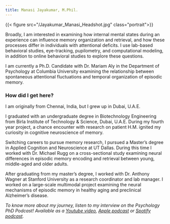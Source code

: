 ```yaml
---
title: Manasi Jayakumar, M.Phil.
---
```


{{< figure src="/Jayakumar_Manasi_Headshot.jpg" class="portrait">}}

Broadly, I am interested in examining how internal mental states during an experience can influence memory organization and retrieval, and how these processes differ in individuals with attentional deficits. I use lab-based behavioral studies, eye-tracking, pupilometry, and computational modeling, in addition to online behavioral studies to explore these questions.

I am currently a Ph.D. Candidate with Dr. Mariam Aly in the Department of Psychology at Columbia University examining the relationship between spontaneous attentional fluctuations and temporal organization of episodic memory.


### How did I get here? ### 

I am originally from Chennai, India, but I grew up in Dubai, U.A.E. 

I graduated with an undergraduate degree in Biotechnology Engineering from Birla Institute of Technology & Science, Dubai, U.A.E. During my fourth year project, a chance encounter with  research on patient H.M. ignited my curiosity in cognitive neuroscience of memory. 

Switching careers to pursue memory research, I pursued a Master’s degree in Applied Cognition and Neuroscience at UT Dallas. During this time I worked with Dr. Michael Rugg on a cross-sectional study examining neural differences in episodic memory encoding and retrieval between young, middle-aged and older adults. 

After graduating from my master’s degree, I worked with Dr. Anthony Wagner at Stanford University as a research coordinator and lab manager. I worked on a large-scale multimodal project examining the neural mechanisms of episodic memory in healthy aging and preclinical Alzheimer’s disease.  


*To know more about my journey, listen to my interview on the Psychology PhD Podcast! Available as a [Youtube video](https://www.youtube.com/watch?v=6JjnLeVy-TA), [Apple podcast](https://podcasts.apple.com/us/podcast/interview-with-manasi-jayakumar-season-2-episode-2/id1569195983?i=1000554110816) or [Spotify podcast](https://open.spotify.com/episode/6cgaaLSNN5q0NDPqgBjC1H).*

